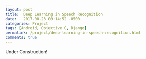 ```yaml
---
layout: post
title:  Deep Learning in Speech Recognition
date:   2017-08-23 09:14:52 -0500
categories: Project
tags: [Android, Objective C, Django]
permalink: /project/deep-learning-in-speech-recognition.html
comments: true
---
```


Under Construction!
